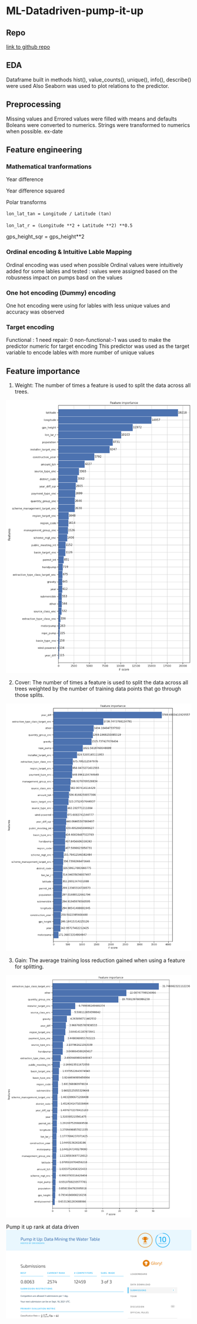 # ML-Datadriven-pump-it-up

## Repo
[link to github repo](https://github.com/Lakith-Rambukkanage/ML-Datadriven-pump-it-up)

## EDA
Dataframe built in methods hist(), value_counts(), unique(), info(), describe() were used
Also Seaborn was used to plot relations to the predictor.
## Preprocessing
Missing values and Errored values were filled with means and defaults
Boleans were converted to numerics.
Strings were transformed to numerics when possible. ex-date
## Feature engineering

### Mathematical tranformations
Year difference

Year difference squared

Polar transforms 

    lon_lat_tan = Longitude / Latitude (tan)

    lon_lat_r = (Longitude **2 + Latitude **2) **0.5

gps_height_sqr = gps_height**2 

### Ordinal encoding & Intuitive Lable Mapping
Ordinal encoding was used when possible
Ordinal values were intuitively added for some lables and tested : values were assigned based on the robusness impact on pumps basd on the values

### One hot encoding (Dummy) encoding 
One hot encoding were using for lables with less unique values and accuracy was observed

### Target encoding 
Functional : 1 need repair: 0 non-functional:-1 was used to make the predictor numeric for target encoding
This predictor was used as the target variable to encode lables with more number of unique values

## Feature importance
1. Weight: The number of times a feature is used to split the data across all trees.

![Feature importance based on weight](https://github.com/Lakith-Rambukkanage/ML-Datadriven-pump-it-up/blob/main/XG%20boost%20importance%20snaps/xg%20boost%20importance%20weight.png)

2. Cover: The number of times a feature is used to split the data across all trees weighted by the number of training data points that go through those splits.

![Feature importance based on cover](https://github.com/Lakith-Rambukkanage/ML-Datadriven-pump-it-up/blob/main/XG%20boost%20importance%20snaps/xg%20boost%20importance%20cover.png)

3. Gain: The average training loss reduction gained when using a feature for splitting.

![Feature importance based on gain](https://github.com/Lakith-Rambukkanage/ML-Datadriven-pump-it-up/blob/main/XG%20boost%20importance%20snaps/xg%20boost%20importance%20gain.png)


Pump it up rank at data driven
![Rank](https://github.com/Lakith-Rambukkanage/ML-Datadriven-pump-it-up/blob/main/Pump%20it%20Up%20snap.png)